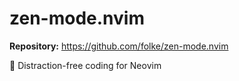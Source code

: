 # zen-mode.nvim

**Repository:** https://github.com/folke/zen-mode.nvim

🧘 Distraction-free coding for Neovim

